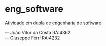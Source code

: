 # eng_software
Atividade em dupla de engenharia de software

-- João Vitor da Costa RA:4362  
-- Giuseppe Ferri RA:4232
